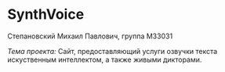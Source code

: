 # SynthVoice

Степановский Михаил Павлович, группа М33031

*Тема проекта:* Cайт, предоставляющий услуги озвучки текста искуственным интеллектом, а также живыми дикторами.
